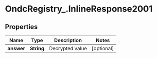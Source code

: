 # OndcRegistry_.InlineResponse2001

## Properties
Name | Type | Description | Notes
------------ | ------------- | ------------- | -------------
**answer** | **String** | Decrypted value | [optional] 
